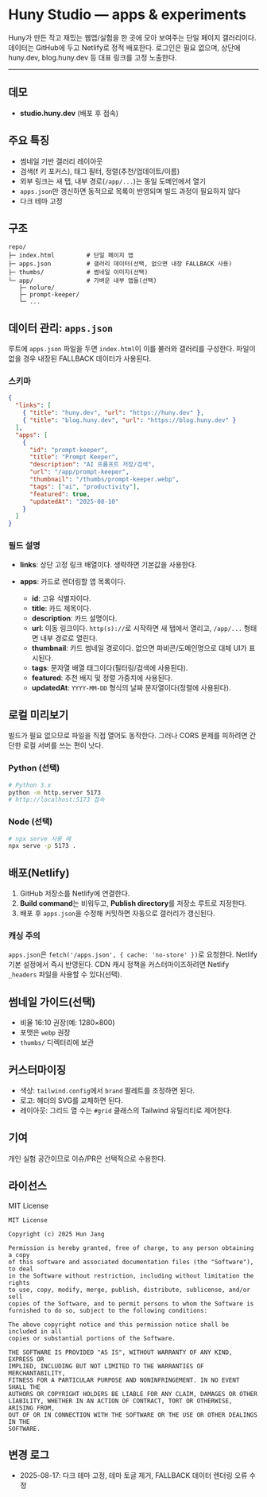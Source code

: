 # Huny Studio — apps & experiments

Huny가 만든 작고 재밌는 웹앱/실험을 한 곳에 모아 보여주는 단일 페이지 갤러리이다. 데이터는 GitHub에 두고 Netlify로 정적 배포한다. 로그인은 필요 없으며, 상단에 huny.dev, blog.huny.dev 등 대표 링크를 고정 노출한다.

---

## 데모

* **studio.huny.dev** (배포 후 접속)

## 주요 특징

* 썸네일 기반 갤러리 레이아웃
* 검색(f 키 포커스), 태그 필터, 정렬(추천/업데이트/이름)
* 외부 링크는 새 탭, 내부 경로(`/app/...`)는 동일 도메인에서 열기
* `apps.json`만 갱신하면 동적으로 목록이 반영되며 빌드 과정이 필요하지 않다
* 다크 테마 고정

## 구조

```
repo/
├─ index.html         # 단일 페이지 앱
├─ apps.json          # 갤러리 데이터(선택, 없으면 내장 FALLBACK 사용)
├─ thumbs/            # 썸네일 이미지(선택)
└─ app/               # 가벼운 내부 앱들(선택)
   ├─ nolure/
   ├─ prompt-keeper/
   └─ ...
```

## 데이터 관리: `apps.json`

루트에 `apps.json` 파일을 두면 `index.html`이 이를 불러와 갤러리를 구성한다. 파일이 없을 경우 내장된 FALLBACK 데이터가 사용된다.

### 스키마

```json
{
  "links": [
    { "title": "huny.dev", "url": "https://huny.dev" },
    { "title": "blog.huny.dev", "url": "https://blog.huny.dev" }
  ],
  "apps": [
    {
      "id": "prompt-keeper",
      "title": "Prompt Keeper",
      "description": "AI 프롬프트 저장/검색",
      "url": "/app/prompt-keeper",          
      "thumbnail": "/thumbs/prompt-keeper.webp",
      "tags": ["ai", "productivity"],
      "featured": true,
      "updatedAt": "2025-08-10"
    }
  ]
}
```

### 필드 설명

* **links**: 상단 고정 링크 배열이다. 생략하면 기본값을 사용한다.
* **apps**: 카드로 렌더링할 앱 목록이다.

  * **id**: 고유 식별자이다.
  * **title**: 카드 제목이다.
  * **description**: 카드 설명이다.
  * **url**: 이동 링크이다. `http(s)://`로 시작하면 새 탭에서 열리고, `/app/...` 형태면 내부 경로로 열린다.
  * **thumbnail**: 카드 썸네일 경로이다. 없으면 파비콘/도메인명으로 대체 UI가 표시된다.
  * **tags**: 문자열 배열 태그이다(필터링/검색에 사용된다).
  * **featured**: 추천 배지 및 정렬 가중치에 사용된다.
  * **updatedAt**: `YYYY-MM-DD` 형식의 날짜 문자열이다(정렬에 사용된다).

## 로컬 미리보기

빌드가 필요 없으므로 파일을 직접 열어도 동작한다. 그러나 CORS 문제를 피하려면 간단한 로컬 서버를 쓰는 편이 낫다.

### Python (선택)

```bash
# Python 3.x
python -m http.server 5173
# http://localhost:5173 접속
```

### Node (선택)

```bash
# npx serve 사용 예
npx serve -p 5173 .
```

## 배포(Netlify)

1. GitHub 저장소를 Netlify에 연결한다.
2. **Build command**는 비워두고, **Publish directory**를 저장소 루트로 지정한다.
3. 배포 후 `apps.json`을 수정해 커밋하면 자동으로 갤러리가 갱신된다.

### 캐싱 주의

`apps.json`은 `fetch('/apps.json', { cache: 'no-store' })`로 요청한다. Netlify 기본 설정에서 즉시 반영된다. CDN 캐시 정책을 커스터마이즈하려면 Netlify `_headers` 파일을 사용할 수 있다(선택).

## 썸네일 가이드(선택)

* 비율 16:10 권장(예: 1280×800)
* 포맷은 `webp` 권장
* `thumbs/` 디렉터리에 보관

## 커스터마이징

* 색상: `tailwind.config`에서 `brand` 팔레트를 조정하면 된다.
* 로고: 헤더의 SVG를 교체하면 된다.
* 레이아웃: 그리드 열 수는 `#grid` 클래스의 Tailwind 유틸리티로 제어한다.

## 기여

개인 실험 공간이므로 이슈/PR은 선택적으로 수용한다.

## 라이선스

MIT License

```
MIT License

Copyright (c) 2025 Hun Jang

Permission is hereby granted, free of charge, to any person obtaining a copy
of this software and associated documentation files (the "Software"), to deal
in the Software without restriction, including without limitation the rights
to use, copy, modify, merge, publish, distribute, sublicense, and/or sell
copies of the Software, and to permit persons to whom the Software is
furnished to do so, subject to the following conditions:

The above copyright notice and this permission notice shall be included in all
copies or substantial portions of the Software.

THE SOFTWARE IS PROVIDED "AS IS", WITHOUT WARRANTY OF ANY KIND, EXPRESS OR
IMPLIED, INCLUDING BUT NOT LIMITED TO THE WARRANTIES OF MERCHANTABILITY,
FITNESS FOR A PARTICULAR PURPOSE AND NONINFRINGEMENT. IN NO EVENT SHALL THE
AUTHORS OR COPYRIGHT HOLDERS BE LIABLE FOR ANY CLAIM, DAMAGES OR OTHER
LIABILITY, WHETHER IN AN ACTION OF CONTRACT, TORT OR OTHERWISE, ARISING FROM,
OUT OF OR IN CONNECTION WITH THE SOFTWARE OR THE USE OR OTHER DEALINGS IN THE
SOFTWARE.
```

## 변경 로그

* 2025-08-17: 다크 테마 고정, 테마 토글 제거, FALLBACK 데이터 렌더링 오류 수정
